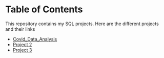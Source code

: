 # Table of Contents 

This repository contains my SQL projects. Here are the different projects and their links

- [Covid_Data_Analysis](#project-1)
- [Project 2](#project-2)
- [Project 3](#project-3)
